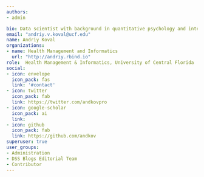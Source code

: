 ```yaml
---
authors:
- admin

bio: Data scientist with background in quantitative psychology and interests in reproducible research and statistical modelling. 
email: "andriy.v.koval@ucf.edu"
name: Andriy Koval
organizations: 
- name: Health Management and Informatics
  url: "http://andriy.rbind.io"
role:  Health Management & Informatics, University of Central Florida
social:
- icon: envelope
  icon_pack: fas
  link: '#contact'
- icon: twitter
  icon_pack: fab
  link: https://twitter.com/andkovpro
- icon: google-scholar
  icon_pack: ai
  link: 
- icon: github
  icon_pack: fab
  link: https://github.com/andkov
superuser: true
user_groups:
- Administration
- DSS Blogs Editorial Team
- Contributor
---
```



